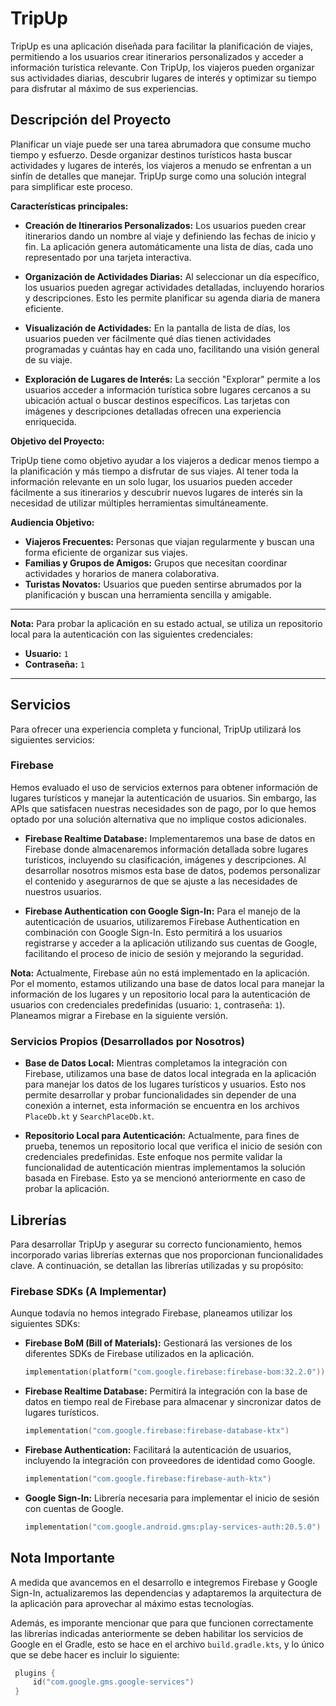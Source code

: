 # TripUp

TripUp es una aplicación diseñada para facilitar la planificación de viajes, permitiendo a los usuarios crear itinerarios personalizados y acceder a información turística relevante. Con TripUp, los viajeros pueden organizar sus actividades diarias, descubrir lugares de interés y optimizar su tiempo para disfrutar al máximo de sus experiencias.

## Descripción del Proyecto

Planificar un viaje puede ser una tarea abrumadora que consume mucho tiempo y esfuerzo. Desde organizar destinos turísticos hasta buscar actividades y lugares de interés, los viajeros a menudo se enfrentan a un sinfín de detalles que manejar. TripUp surge como una solución integral para simplificar este proceso.

**Características principales:**

- **Creación de Itinerarios Personalizados:** Los usuarios pueden crear itinerarios dando un nombre al viaje y definiendo las fechas de inicio y fin. La aplicación genera automáticamente una lista de días, cada uno representado por una tarjeta interactiva.

- **Organización de Actividades Diarias:** Al seleccionar un día específico, los usuarios pueden agregar actividades detalladas, incluyendo horarios y descripciones. Esto les permite planificar su agenda diaria de manera eficiente.

- **Visualización de Actividades:** En la pantalla de lista de días, los usuarios pueden ver fácilmente qué días tienen actividades programadas y cuántas hay en cada uno, facilitando una visión general de su viaje.

- **Exploración de Lugares de Interés:** La sección "Explorar" permite a los usuarios acceder a información turística sobre lugares cercanos a su ubicación actual o buscar destinos específicos. Las tarjetas con imágenes y descripciones detalladas ofrecen una experiencia enriquecida.

**Objetivo del Proyecto:**

TripUp tiene como objetivo ayudar a los viajeros a dedicar menos tiempo a la planificación y más tiempo a disfrutar de sus viajes. Al tener toda la información relevante en un solo lugar, los usuarios pueden acceder fácilmente a sus itinerarios y descubrir nuevos lugares de interés sin la necesidad de utilizar múltiples herramientas simultáneamente.

**Audiencia Objetivo:**

- **Viajeros Frecuentes:** Personas que viajan regularmente y buscan una forma eficiente de organizar sus viajes.
- **Familias y Grupos de Amigos:** Grupos que necesitan coordinar actividades y horarios de manera colaborativa.
- **Turistas Novatos:** Usuarios que pueden sentirse abrumados por la planificación y buscan una herramienta sencilla y amigable.

---

**Nota:** Para probar la aplicación en su estado actual, se utiliza un repositorio local para la autenticación con las siguientes credenciales:

- **Usuario:** `1`
- **Contraseña:** `1`

---

## Servicios

Para ofrecer una experiencia completa y funcional, TripUp utilizará los siguientes servicios:

### Firebase

Hemos evaluado el uso de servicios externos para obtener información de lugares turísticos y manejar la autenticación de usuarios. Sin embargo, las APIs que satisfacen nuestras necesidades son de pago, por lo que hemos optado por una solución alternativa que no implique costos adicionales.

- **Firebase Realtime Database:** Implementaremos una base de datos en Firebase donde almacenaremos información detallada sobre lugares turísticos, incluyendo su clasificación, imágenes y descripciones. Al desarrollar nosotros mismos esta base de datos, podemos personalizar el contenido y asegurarnos de que se ajuste a las necesidades de nuestros usuarios.

- **Firebase Authentication con Google Sign-In:** Para el manejo de la autenticación de usuarios, utilizaremos Firebase Authentication en combinación con Google Sign-In. Esto permitirá a los usuarios registrarse y acceder a la aplicación utilizando sus cuentas de Google, facilitando el proceso de inicio de sesión y mejorando la seguridad.

**Nota:** Actualmente, Firebase aún no está implementado en la aplicación. Por el momento, estamos utilizando una base de datos local para manejar la información de los lugares y un repositorio local para la autenticación de usuarios con credenciales predefinidas (usuario: `1`, contraseña: `1`). Planeamos migrar a Firebase en la siguiente versión.

### Servicios Propios (Desarrollados por Nosotros)

- **Base de Datos Local:** Mientras completamos la integración con Firebase, utilizamos una base de datos local integrada en la aplicación para manejar los datos de los lugares turísticos y usuarios. Esto nos permite desarrollar y probar funcionalidades sin depender de una conexión a internet, esta información se encuentra en los archivos `PlaceDb.kt` y `SearchPlaceDb.kt`.

- **Repositorio Local para Autenticación:** Actualmente, para fines de prueba, tenemos un repositorio local que verifica el inicio de sesión con credenciales predefinidas. Este enfoque nos permite validar la funcionalidad de autenticación mientras implementamos la solución basada en Firebase. Esto ya se mencionó anteriormente en caso de probar la aplicación.

## Librerías

Para desarrollar TripUp y asegurar su correcto funcionamiento, hemos incorporado varias librerías externas que nos proporcionan funcionalidades clave. A continuación, se detallan las librerías utilizadas y su propósito:

### Firebase SDKs (A Implementar)

Aunque todavía no hemos integrado Firebase, planeamos utilizar los siguientes SDKs:

- **Firebase BoM (Bill of Materials):** Gestionará las versiones de los diferentes SDKs de Firebase utilizados en la aplicación.

  ```kotlin
  implementation(platform("com.google.firebase:firebase-bom:32.2.0"))
  ```

- **Firebase Realtime Database:** Permitirá la integración con la base de datos en tiempo real de Firebase para almacenar y sincronizar datos de lugares turísticos.

  ```kotlin
  implementation("com.google.firebase:firebase-database-ktx")
  ```
  
- **Firebase Authentication:** Facilitará la autenticación de usuarios, incluyendo la integración con proveedores de identidad como Google.

  ```kotlin
  implementation("com.google.firebase:firebase-auth-ktx")
  ```

- **Google Sign-In:** Librería necesaria para implementar el inicio de sesión con cuentas de Google.

  ```kotlin
  implementation("com.google.android.gms:play-services-auth:20.5.0")
  ```

## Nota Importante
A medida que avancemos en el desarrollo e integremos Firebase y Google Sign-In, actualizaremos las dependencias y adaptaremos la arquitectura de la aplicación para aprovechar al máximo estas tecnologías.

Además, es imporante mencionar que para que funcionen correctamente las librerías indicadas anteriormente se deben habilitar los servicios de Google en el Gradle, esto se hace en el archivo `build.gradle.kts`, y lo único que se debe hacer es incluir lo siguiente:

 ```kotlin
  plugins {
      id("com.google.gms.google-services")
  }
  ```




  
